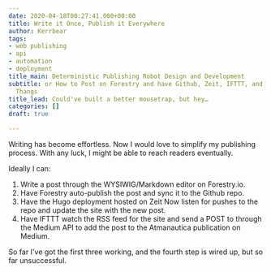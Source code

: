 ```yaml
---
date: 2020-04-18T00:27:41.000+00:00
title: Write it Once, Publish it Everywhere
author: Kerrbear
tags:
- web publishing
- api
- automation
- deployment
title_main: Deterministic Publishing Robot Design and Development
subtitle: or How to Post on Forestry and have Github, Zeit, IFTTT, and Medium Do Their
  Thangs
title_lead: Could've built a better mousetrap, but hey…
categories: []
draft: true

---
```

Writing has become effortless. Now I would love to simplify my publishing process. With any luck, I might be able to reach readers eventually.

Ideally I can:

1. Write a post through the WYSIWIG/Markdown editor on Forestry.io.
2. Have Forestry auto-publish the post and sync it to the Github repo.
3. Have the Hugo deployment hosted on Zeit Now listen for pushes to the repo and update the site with the new post.
4. Have IFTTT watch the RSS feed for the site and send a POST to through the Medium API to add the post to the Atmanautica publication on Medium.

So far I've got the first three working, and the fourth step is wired up, but so far unsuccessful.